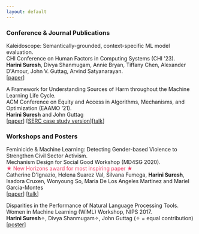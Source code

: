 ```yaml
---
layout: default
---
```


### Conference & Journal Publications 

<span class='paper-title'>Kaleidoscope: Semantically-grounded, context-specific ML model evaluation.</span>\
CHI Conference on Human Factors in Computing Systems (CHI ’23).\
**Harini Suresh**, Divya Shanmugam, Annie Bryan, Tiffany Chen, Alexander D'Amour, John V. Guttag, Arvind Satyanarayan. \
[[paper](https://drive.google.com/file/d/1meAA_arK9rsR5H_UJBlZYsyh9eunyX14/view?usp=sharing)]

<span class='paper-title'>A Framework for Understanding Sources of Harm throughout the Machine Learning Life Cycle.</span> \
ACM Conference on Equity and Access in Algorithms, Mechanisms, and Optimization (EAAMO ’21). \
**Harini Suresh** and John Guttag \
[[paper](https://dl.acm.org/doi/10.1145/3465416.3483305)] [[SERC case study version](https://mit-serc.pubpub.org/pub/potential-sources-of-harm-throughout-the-machine-learning-life-cycle/release/2)][[talk](https://www.youtube.com/watch?v=LdeONMfcAmE)]


### Workshops and Posters 

<span class='paper-title'>Feminicide & Machine Learning: Detecting Gender-based Violence to Strengthen Civil Sector Activism.</span>\
Mechanism Design for Social Good Workshop (MD4SG 2020). \
<span style='color:#ef3e6a;'>&#9733; New Horizons award for most inspiring paper &#9733;</span> \
Catherine D'Ignazio, Helena Suarez Val, Silvana Fumega, **Harini Suresh**, Isadora Cruxen, Wonyoung So, Maria De Los Angeles Martinez and Mariel Garcia-Montes \
[[paper](http://www.kanarinka.com/wp-content/uploads/2021/01/DIgnazio-et-al.-2020-Feminicide-Machine-Learning-Detecting-Gender-ba.pdf)] [[talk](https://www.youtube.com/watch?v=lEIDZ443wR4)]

<span class='paper-title'>Disparities in the Performance of Natural Language Processing Tools.</span>\
Women in Machine Learning (WiML) Workshop, NIPS 2017.\
**Harini Suresh**&#10023;, Divya Shanmugam&#10023;, John Guttag (&#10023; = equal contribution)\
[[poster](wimlposter.pdf)]

